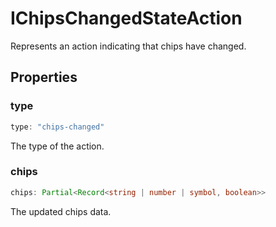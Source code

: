 # IChipsChangedStateAction

Represents an action indicating that chips have changed.

## Properties

### type

```ts
type: "chips-changed"
```

The type of the action.

### chips

```ts
chips: Partial<Record<string | number | symbol, boolean>>
```

The updated chips data.
